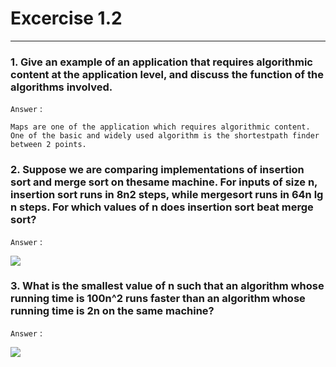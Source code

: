 # Excercise 1.2

---

### 1. Give an example of an application that requires algorithmic content at the application level, and discuss the function of the algorithms involved.

`Answer` :

    Maps are one of the application which requires algorithmic content.
    One of the basic and widely used algorithm is the shortestpath finder between 2 points.

### 2. Suppose we are comparing implementations of insertion sort and merge sort on thesame machine. For inputs of size n, insertion sort runs in 8n2 steps, while mergesort runs in 64n lg n steps. For which values of n does insertion sort beat merge sort?

`Answer` :

![](https://i.ibb.co/M9bvMTy/my-basic-app.png)

### 3. What is the smallest value of n such that an algorithm whose running time is 100n^2 runs faster than an algorithm whose running time is 2n on the same machine?

`Answer` :

![](https://i.ibb.co/gMKrCqJ/my-basic-app.png)
